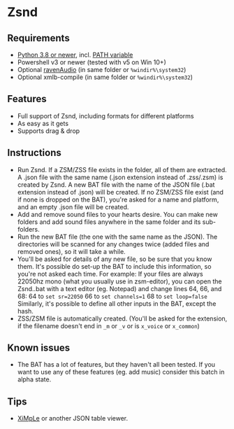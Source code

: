 # Zsnd

## Requirements
- [Python 3.8 or newer](https://www.python.org/downloads/), incl. [PATH variable](https://cloudacademy.com/wp-content/uploads/2020/01/Python-Windows-installer.png)
- Powershell v3 or newer (tested with v5 on Win 10+)
- Optional [ravenAudio](https://discord.com/channels/449510825385000960/459862699870781451/934369862841688154) (in same folder or `%windir%\system32`)
- Optional xmlb-compile (in same folder or `%windir%\system32`)

## Features
- Full support of Zsnd, including formats for different platforms
- As easy as it gets
- Supports drag & drop

## Instructions
- Run Zsnd.
  If a ZSM/ZSS file exists in the folder, all of them are extracted.
  A .json file with the same name (.json extension instead of .zss/.zsm) is created by Zsnd.
  A new BAT file with the name of the JSON file (.bat extension instead of .json) will be created.
  If no ZSM/ZSS file exist (and if none is dropped on the BAT), you're asked for a name and platform,
  and an empty .json file will be created.
- Add and remove sound files to your hearts desire.
  You can make new folders and add sound files anywhere in the same folder and its sub-folders.
- Run the new BAT file (the one with the same name as the JSON).
  The directories will be scanned for any changes twice (added files and removed ones), so it will take a while.
- You'll be asked for details of any new file, so be sure that you know them.
  It's possible do set-up the BAT to include this information, so you're not asked each time.
  For example: If your files are always 22050hz mono (what you usually use in zsm-editor),
  you can open the Zsnd..bat with a text editor (eg. Notepad) and change lines 64, 66, and 68:
  64 to `set sr=22050`
  66 to `set channels=1`
  68 to `set loop=false`
  Similarly, it's possible to define all other inputs in the BAT, except the hash.
- ZSS/ZSM file is automatically created.
  (You'll be asked for the extension, if the filename doesn't end in `_m` or `_v` or is `x_voice` or `x_common`)

## Known issues
- The BAT has a lot of features, but they haven't all been tested.
  If you want to use any of these features (eg. add music) consider this batch in alpha state.

## Tips
- [XiMpLe](http://www.ximple.cz/download.php) or another JSON table viewer.
